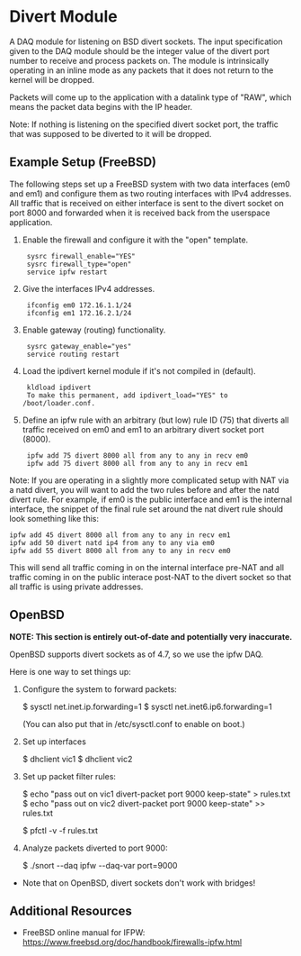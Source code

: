 Divert Module
=============

A DAQ module for listening on BSD divert sockets.  The input specification given
to the DAQ module should be the integer value of the divert port number to
receive and process packets on.  The module is intrinsically operating in an
inline mode as any packets that it does not return to the kernel will be
dropped.

Packets will come up to the application with a datalink type of "RAW", which
means the packet data begins with the IP header.

Note: If nothing is listening on the specified divert socket port, the traffic
that was supposed to be diverted to it will be dropped.

Example Setup (FreeBSD)
-----------------------

The following steps set up a FreeBSD system with two data interfaces (em0 and
em1) and configure them as two routing interfaces with IPv4 addresses.  All
traffic that is received on either interface is sent to the divert socket on
port 8000 and forwarded when it is received back from the userspace
application.

1. Enable the firewall and configure it with the "open" template.

        sysrc firewall_enable="YES"
        sysrc firewall_type="open"
        service ipfw restart

2. Give the interfaces IPv4 addresses.

        ifconfig em0 172.16.1.1/24
        ifconfig em1 172.16.2.1/24

3. Enable gateway (routing) functionality.

        sysrc gateway_enable="yes"
        service routing restart

4. Load the ipdivert kernel module if it's not compiled in (default).

        kldload ipdivert
        To make this permanent, add ipdivert_load="YES" to /boot/loader.conf.

5. Define an ipfw rule with an arbitrary (but low) rule ID (75) that diverts all
traffic received on em0 and em1 to an arbitrary divert socket port (8000).

        ipfw add 75 divert 8000 all from any to any in recv em0
        ipfw add 75 divert 8000 all from any to any in recv em1

Note: If you are operating in a slightly more complicated setup with NAT via a
natd divert, you will want to add the two rules before and after the natd divert
rule.  For example, if em0 is the public interface and em1 is the internal
interface, the snippet of the final rule set around the nat divert rule should
look something like this:

    ipfw add 45 divert 8000 all from any to any in recv em1
    ipfw add 50 divert natd ip4 from any to any via em0
    ipfw add 55 divert 8000 all from any to any in recv em0

This will send all traffic coming in on the internal interface pre-NAT and all
traffic coming in on the public interace post-NAT to the divert socket so that
all traffic is using private addresses.

OpenBSD
-------
**NOTE: This section is entirely out-of-date and potentially very inaccurate.**

OpenBSD supports divert sockets as of 4.7, so we use the ipfw DAQ.

Here is one way to set things up:

1.  Configure the system to forward packets:

    $ sysctl net.inet.ip.forwarding=1
    $ sysctl net.inet6.ip6.forwarding=1

    (You can also put that in /etc/sysctl.conf to enable on boot.)

2.  Set up interfaces

    $ dhclient vic1
    $ dhclient vic2

3.  Set up packet filter rules:

    $ echo "pass out on vic1 divert-packet port 9000 keep-state" > rules.txt
    $ echo "pass out on vic2 divert-packet port 9000 keep-state" >> rules.txt

    $ pfctl -v -f rules.txt

4.  Analyze packets diverted to port 9000:

    $ ./snort --daq ipfw --daq-var port=9000

* Note that on OpenBSD, divert sockets don't work with bridges!

Additional Resources
--------------------

* FreeBSD online manual for IFPW: <https://www.freebsd.org/doc/handbook/firewalls-ipfw.html>
